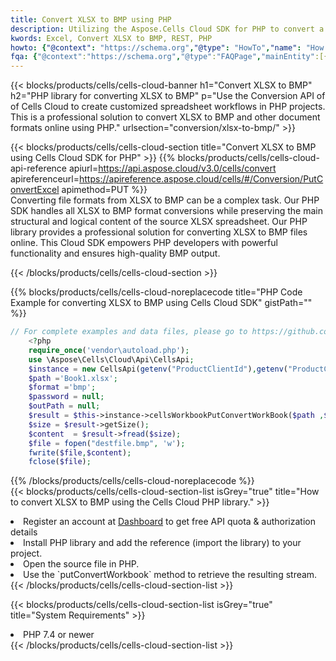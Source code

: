 ```yaml
---
title: Convert XLSX to BMP using PHP 
description: Utilizing the Aspose.Cells Cloud SDK for PHP to convert a XLSX format file to a BMP format file. 
kwords: Excel, Convert XLSX to BMP, REST, PHP
howto: {"@context": "https://schema.org","@type": "HowTo","name": "How to convert XLSX to BMP using the Cells Cloud PHP library.","description": "How to convert XLSX to BMP using the Cells Cloud PHP library.","image": {"@type": "ImageObject"},"url": "/php/conversion/xlsx-to-bmp/","step": [{ "@type": "HowToStep","name": "How to convert XLSX to BMP using the Cells Cloud PHP library. step 1", "image": {"@type": "ImageObject",},"url": "/php/conversion/xlsx-to-bmp/","text": "Register an account at <a href='https://dashboard.aspose.cloud/'>Dashboard</a> to get free API quota & authorization details",},{ "@type": "HowToStep","name": "How to convert XLSX to BMP using the Cells Cloud PHP library. step 1", "image": {"@type": "ImageObject",},"url": "/php/conversion/xlsx-to-bmp/","text": "Install PHP library and add the reference (import the library) to your project.",},{ "@type": "HowToStep","name": "How to convert XLSX to BMP using the Cells Cloud PHP library. step 1", "image": {"@type": "ImageObject",},"url": "/php/conversion/xlsx-to-bmp/","text": "Open the source file in PHP.",},{ "@type": "HowToStep","name": "How to convert XLSX to BMP using the Cells Cloud PHP library. step 1", "image": {"@type": "ImageObject",},"url": "/php/conversion/xlsx-to-bmp/","text": "Use the `putConvertWorkbook` method to retrieve the resulting stream.",}, ],"supply": {"@type": "HowToSupply","name": "document"},"tool": [{"@type": "HowToTool","name": "phpstorm, Visual Studio Code, Eclipse"},{"@type": "HowToTool","name": "Aspose Cells"}],"totalTime": "PT6M"}
fqa: {"@context":"https://schema.org","@type":"FAQPage","mainEntity":[{"@type":"Question","name":"Why convert file formats in C# using REST API?","acceptedAnswer":{"@type":"Answer","text":"Documents are encoded in many ways, and some files may be incompatible with the software you use. To open and read such files, just convert them to appropriate file formats.<br/><ol><li>Install .NET SDK and add the reference (import the library) to your project.</li><li>Open the source file in C# using REST API.</li><li>Call the PutConvertWorkbookRequest() method, passing an output filename with required extension.</li><li>Get the result of conversion as a separate file.</li></ol>"}},{"@type":"Question","name":"What file formats can I convert with your C# library?","acceptedAnswer":{"@type":"Answer","text":"We support a variety of file formats for conversion using .NET library, including XLSX, Excel, xls , PDF, CSV, HTML, Markdown, XML, PNG, JPG, TIFF, Json, TXT and many more."}},{"@type":"Question","name":"What is the maximum allowed file size for conversion using this .NET library?","acceptedAnswer":{"@type":"Answer","text":"There are no file size limits for format conversions using .NET library."}}]}
---
```



{{< blocks/products/cells/cells-cloud-banner h1="Convert XLSX to BMP" h2="PHP library for converting XLSX to BMP" p="Use the Conversion API of of Cells Cloud to create customized spreadsheet workflows in PHP projects. This is a professional solution to convert XLSX to BMP and other document formats online using PHP." urlsection="conversion/xlsx-to-bmp/" >}}

{{< blocks/products/cells/cells-cloud-section  title="Convert XLSX to BMP using Cells Cloud SDK for PHP" >}}
{{% blocks/products/cells/cells-cloud-api-reference  apiurl=https://api.aspose.cloud/v3.0/cells/convert  apireferenceurl=https://apireference.aspose.cloud/cells/#/Conversion/PutConvertExcel  apimethod=PUT %}}
<br/>
Converting file formats from XLSX to BMP can be a complex task. Our PHP SDK handles all XLSX to BMP format conversions while preserving the main structural and logical content of the source XLSX spreadsheet. Our PHP library provides a professional solution for converting XLSX to BMP files online. This Cloud SDK empowers PHP developers with powerful functionality and ensures high-quality BMP output.

{{< /blocks/products/cells/cells-cloud-section >}}

{{% blocks/products/cells/cells-cloud-noreplacecode title="PHP Code Example for converting XLSX to BMP using Cells Cloud SDK" gistPath="" %}}
 
```php
// For complete examples and data files, please go to https://github.com/aspose-cells-cloud/aspose-cells-cloud-php/
    <?php
    require_once('vendor\autoload.php');
    use \Aspose\Cells\Cloud\Api\CellsApi;
    $instance = new CellsApi(getenv("ProductClientId"),getenv("ProductClientSecret"));
    $path ='Book1.xlsx';    
    $format ='bmp';
    $password = null;
    $outPath = null;      
    $result = $this->instance->cellsWorkbookPutConvertWorkBook($path ,$format, $password,  $outPath);
    $size = $result->getSize();
    $content  = $result->fread($size);
    $file = fopen("destfile.bmp", 'w');
    fwrite($file,$content);
    fclose($file);
```
 
{{% /blocks/products/cells/cells-cloud-noreplacecode  %}}
<br/>
{{< blocks/products/cells/cells-cloud-section-list isGrey="true"  title="How to convert XLSX to BMP using the Cells Cloud PHP library." >}}
<li>Register an account at <a href="https://dashboard.aspose.cloud/">Dashboard</a> to get free API quota & authorization details</li>
<li>Install PHP library and add the reference (import the library) to your project.</li>
<li>Open the source file in PHP.</li>
<li>Use the `putConvertWorkbook` method to retrieve the resulting stream.</li>
{{< /blocks/products/cells/cells-cloud-section-list >}}

{{< blocks/products/cells/cells-cloud-section-list isGrey="true"  title="System Requirements" >}}
<li>PHP 7.4 or newer</li>
{{< /blocks/products/cells/cells-cloud-section-list >}}
